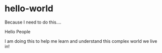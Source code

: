 # hello-world
Because I need to do this....

Hello People

I am doing this to help me learn and understand this complex world we live in!


